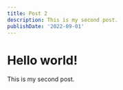 ```yaml
---
title: Post 2
description: This is my second post.
publishDate: '2022-09-01'
---
```


# Hello world!

This is my second post.
